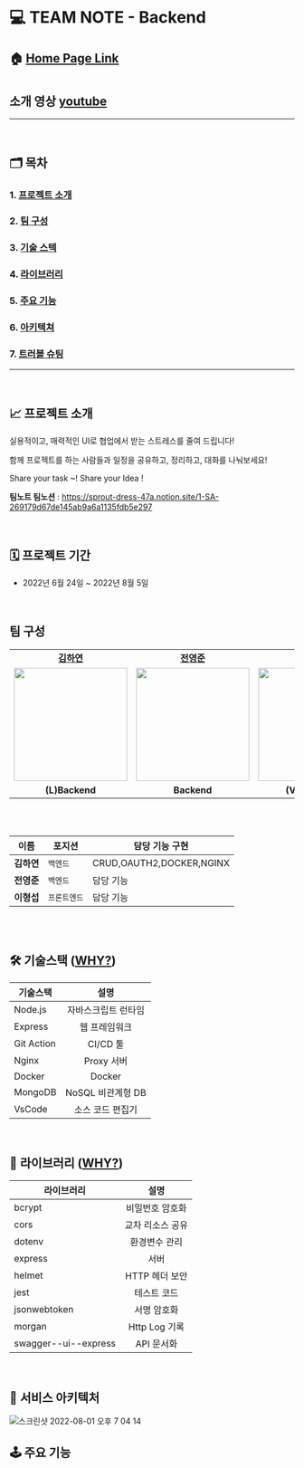 # 💻 TEAM NOTE - Backend

## 🏠 [Home Page Link](https://teamnote.co.kr)

#

## 소개 영상 [youtube](https://www.youtube.com/watch?v=VMzN9LHbCxg)

<hr>
<br>

## 🗂️ 목차

### 1. [프로젝트 소개](#-프로젝트-소개)

### 2. [팀 구성](#-팀-구성)

### 3. [기술 스텍](#-기술스택-why)

### 4. [라이브러리](#-라이브러리-why)

### 5. [주요 기능](#️-주요-기능)

### 6. [아키텍쳐](#-백엔드-아키텍처)

### 7. [트러블 슈팅](#트러블-슈팅)

<hr>
<br>

## 📈 프로젝트 소개

실용적이고, 매력적인 UI로 협업에서 받는 스트레스를 줄여 드립니다!

함께 프로젝트를 하는 사람들과 일정을 공유하고, 정리하고, 대화를 나눠보세요!

Share your task ~! Share your Idea !

**팀노트 팀노션** :  https://sprout-dress-47a.notion.site/1-SA-269179d67de145ab9a6a1135fdb5e297

<br>

## 🗓 프로젝트 기간

- 2022년 6월 24일 ~ 2022년 8월 5일

<br>

##  팀 구성

<table>
   <tr>
    <td align="center" ><b><a href="https://github.com/horang-e">김하연</a></b></td>
    <td align="center"><b><a href="https://github.com/appreciate87">전영준</a></b></td>
     <td align="center"><b><a href="https://github.com/sojin0106">이형섭</a></b></td>
  </tr>
  <tr>
     <td align="center"><a href="https://github.com/hayeonkimm"><img src="https://user-images.githubusercontent.com/105115805/182905584-e387b6d5-d48f-459c-a92b-8af68ee7a175.jpeg" width="200px" /></a></td>
     <td align="center"><a href="https://github.com/jyj9784"><img src="https://user-images.githubusercontent.com/105115805/182905519-359fd892-e3a6-4d91-94cc-5dbebdc0773b.jpeg?v=4" width="200px" /></a></td>
     <td align="center"><a href="https://github.com/vennydev"><img src="https://user-images.githubusercontent.com/105115805/182900945-8c414eb4-0d50-4741-8d61-38bf3f1bfeca.JPG?v=4" width="200px" /></a></td>
  

    
  </tr>
  <tr>
     <td align="center"><b>(L)Backend</b></td>
     <td align="center"><b>Backend</b></td>
     <td align="center"><b>(VL)Frontend</b></td>
  </tr>
</table>

<br/>
<br/>


| 이름       | 포지션       | 담당 기능 구현          |
| ---------- | ------------ | ------------------------------ |
| **김하연** | `백엔드` | CRUD,OAUTH2,DOCKER,NGINX |
| **전영준** | `백엔드` | 담당 기능 |
| **이형섭** | `프론트엔드` | 담당 기능 |

<br>
<br>

## 🛠 기술스택 ([WHY?](https://sprout-dress-47a.notion.site/2d490dffed3f486ca5af157a68a64970))

| 기술스택   |        설명         |
| ---------- | :-----------------: |
| Node.js    | 자바스크립트 런타임 |
| Express    |    웹 프레임워크    |
| Git Action |      CI/CD 툴       |
| Nginx      |     Proxy 서버      |
| Docker     |       Docker        |
| MongoDB    |  NoSQL 비관계형 DB  |
| VsCode     |  소스 코드 편집기   |

<br>

## 📖 라이브러리 ([WHY?](https://spark-stove-6bf.notion.site/9064e96f94854aaca56925f80d978bdb))

| 라이브러리           |       설명       |
| -------------------- | :--------------: |
| bcrypt               | 비밀번호 암호화  |
| cors                 | 교차 리소스 공유 |
| dotenv               |  환경변수 관리   |
| express              |       서버       |
| helmet               |  HTTP 헤더 보안  |
| jest                 |   테스트 코드    |
| jsonwebtoken         |   서명 암호화    |
| morgan               |  Http Log 기록   |
| swagger--ui--express |    API 문서화    |

<br>



## 🧱 서비스 아키텍처

![스크린샷 2022-08-01 오후 7 04 14](https://user-images.githubusercontent.com/85288036/182125010-ce7aed0f-3075-47b9-86ec-f40d42bccd11.png)
<br>


## 🕹️ 주요 기능

<!--


<hr>

<br>

